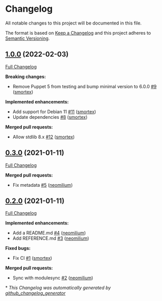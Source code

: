 # Changelog

All notable changes to this project will be documented in this file.

The format is based on [Keep a Changelog](https://keepachangelog.com/en/1.0.0/)
and this project adheres to [Semantic Versioning](https://semver.org/spec/v2.0.0.html).

## [1.0.0](https://github.com/opus-codium/puppet-vcsdeploy/tree/1.0.0) (2022-02-03)

[Full Changelog](https://github.com/opus-codium/puppet-vcsdeploy/compare/0.3.0...1.0.0)

**Breaking changes:**

- Remove Puppet 5 from testing and bump minimal version to 6.0.0 [\#9](https://github.com/opus-codium/puppet-vcsdeploy/pull/9) ([smortex](https://github.com/smortex))

**Implemented enhancements:**

- Add support for Debian 11 [\#11](https://github.com/opus-codium/puppet-vcsdeploy/pull/11) ([smortex](https://github.com/smortex))
- Update dependencies [\#8](https://github.com/opus-codium/puppet-vcsdeploy/pull/8) ([smortex](https://github.com/smortex))

**Merged pull requests:**

- Allow stdlib 8.x [\#12](https://github.com/opus-codium/puppet-vcsdeploy/pull/12) ([smortex](https://github.com/smortex))

## [0.3.0](https://github.com/opus-codium/puppet-vcsdeploy/tree/0.3.0) (2021-01-11)

[Full Changelog](https://github.com/opus-codium/puppet-vcsdeploy/compare/0.2.0...0.3.0)

**Merged pull requests:**

- Fix metadata [\#5](https://github.com/opus-codium/puppet-vcsdeploy/pull/5) ([neomilium](https://github.com/neomilium))

## [0.2.0](https://github.com/opus-codium/puppet-vcsdeploy/tree/0.2.0) (2021-01-11)

[Full Changelog](https://github.com/opus-codium/puppet-vcsdeploy/compare/d7ee8e86f2a1803ba1aff2b1e089d125133b7fba...0.2.0)

**Implemented enhancements:**

- Add a README.md [\#4](https://github.com/opus-codium/puppet-vcsdeploy/pull/4) ([neomilium](https://github.com/neomilium))
- Add REFERENCE.md [\#3](https://github.com/opus-codium/puppet-vcsdeploy/pull/3) ([neomilium](https://github.com/neomilium))

**Fixed bugs:**

- Fix CI [\#1](https://github.com/opus-codium/puppet-vcsdeploy/pull/1) ([smortex](https://github.com/smortex))

**Merged pull requests:**

- Sync with modulesync [\#2](https://github.com/opus-codium/puppet-vcsdeploy/pull/2) ([neomilium](https://github.com/neomilium))



\* *This Changelog was automatically generated by [github_changelog_generator](https://github.com/github-changelog-generator/github-changelog-generator)*
